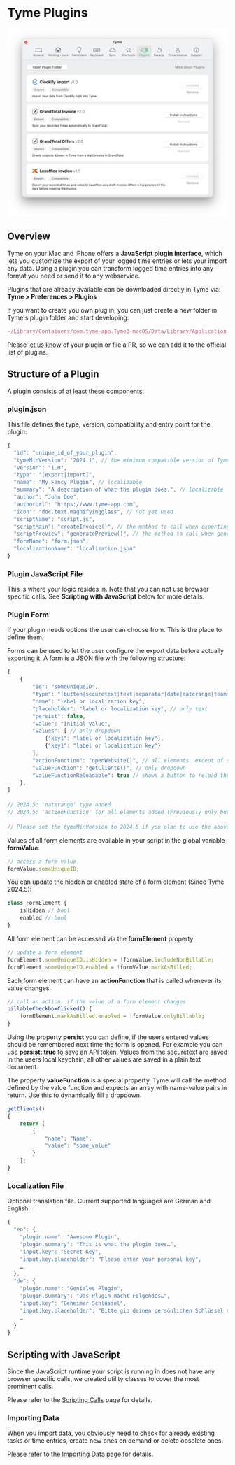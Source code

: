 # Tyme Plugins

![macOS Plugins](/guides/plugins_macos.png)

## Overview

Tyme on your Mac and iPhone offers a **JavaScript plugin interface**, which lets you customize the export of your logged time entries or lets your import any data.
Using a plugin you can transform logged time entries into any format you need or send it to any webservice.

Plugins that are already available can be downloaded directly in Tyme via: **Tyme > Preferences > Plugins**

If you want to create you own plug in, you can just create a new folder in Tyme's plugin folder and start developing:

```javascript
~/Library/Containers/com.tyme-app.Tyme3-macOS/Data/Library/Application Support/plugins/[YOUR_PLUGIN_FOLDER]/
```

Please [let us know](https://www.tyme-app.com/en/contact/) of your plugin or file a PR, so we can add it to the official list of plugins.

## Structure of a Plugin

A plugin consists of at least these components:

### plugin.json

This file defines the type, version, compatibility and entry point for the plugin:

```javascript
{
  "id": "unique_id_of_your_plugin",
  "tymeMinVersion": "2024.1", // the minimum compatible version of Tyme for this plugin
  "version": "1.0",
  "type": "[export|import]",
  "name": "My Fancy Plugin", // localizable
  "summary": "A description of what the plugin does.", // localizable
  "author": "John Doe",
  "authorUrl": "https://www.tyme-app.com",
  "icon": "doc.text.magnifyingglass", // not yet used
  "scriptName": "script.js",
  "scriptMain": "createInvoice()", // the method to call when exporting
  "scriptPreview": "generatePreview()", // the method to call when generating a preview (HTML is expected in return), only export plugins
  "formName": "form.json",
  "localizationName": "localization.json"
}
```

### Plugin JavaScript File

This is where your logic resides in. Note that you can not use browser specific calls.
See **Scripting with JavaScript** below for more details.

### Plugin Form

If your plugin needs options the user can choose from. This is the place to define them.

Forms can be used to let the user configure the export data before actually exporting it.
A form is a JSON file with the following structure:

```javascript
[
    {
        "id": "someUniqueID",
        "type": "[button|securetext|text|separator|date|daterange|teammembers|tasks|checkbox|dropdown]",
        "name": "label or localization key",
        "placeholder": "label or localization key", // only text
        "persist": false,
        "value": "initial value",
        "values": [ // only dropdown
            {"key1": "label or localization key"},
            {"key1": "label or localization key"}
        ],
        "actionFunction": "openWebsite()", // all elements, except of separator
        "valueFunction": "getClients()", // only dropdown
        "valueFunctionReloadable": true // shows a button to reload the dropdown
    },
]

// 2024.5: 'daterange' type added
// 2024.5: 'actionFunction' for all elements added (Previously only button). 

// Please set the tymeMinVersion to 2024.5 if you plan to use the above features.


 ```

Values of all form elements are available in your script in the global variable **formValue**.

```javascript
// access a form value
formValue.someUniqueID;
 ```

You can update the hidden or enabled state of a form element (Since Tyme 2024.5):

```javascript
class FormElement {
    isHidden // bool
    enabled // bool
}
 ```

All form element can be accessed via the **formElement** property:

```javascript
// update a form element
formElement.someUniqueID.isHidden = !formValue.includeNonBillable;
formElement.someUniqueID.enabled = !formValue.markAsBilled;
 ```

Each form element can have an **actionFunction** that is called whenever its value changes.

```javascript
// call an action, if the value of a form element changes
billableCheckboxClicked() {
    formElement.markAsBilled.enabled = !formValue.onlyBillable;
}
 ```

Using the property **persist** you can define, if the users entered values should be remembered next time the form is opened.
For example you can use **persist: true** to save an API token. Values from the securetext are saved in the users local keychain, all other values are saved in a plain text document.

The property **valueFunction** is a special property. Tyme will call the method defined by the value function and
expects an array with name-value pairs in return. Use this to dynamically fill a dropdown.

```javascript
getClients()
{
    return [
        {
            "name": "Name",
            "value": "some_value"
        }
    ];
}
 ```


### Localization File

Optional translation file. Current supported languages are German and English.

```javascript
{
  "en": {
    "plugin.name": "Awesome Plugin",
    "plugin.summary": "This is what the plugin does…",
    "input.key": "Secret Key",
    "input.key.placeholder": "Please enter your personal key",
    …
  },
  "de": {
    "plugin.name": "Geniales Plugin", 
    "plugin.summary": "Das Plugin macht Folgendes…",
    "input.key": "Geheimer Schlüssel",
    "input.key.placeholder": "Bitte gib deinen persönlichen Schlüssel ein",
    …
  }
}
```

## Scripting with JavaScript

Since the JavaScript runtime your script is running in does not have any browser specific calls, we created utility
classes to cover the most prominent calls.

Please refer to the [Scripting Calls](/guides/scripting_helpers.md) page for details.

### Importing Data

When you import data, you obviously need to check for already existing tasks or time entries, create new ones on demand or delete obsolete ones.

Please refer to the [Importing Data](/guides/importing_data.md) page for details.